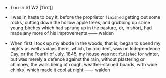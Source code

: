 - `finish` S1 W2 [ˈfɪnɪʃ]



-  I was in haste to buy it, before the proprietor `finished` getting out some rocks, cutting down the hollow apple trees, and grubbing up some young birches which had sprung up in the pasture, or, in short, had made any more of his improvements —— walden

- When first I took up my abode in the woods, that is, began to spend my nights as well as days there, which, by accident, was on Independence Day, or the Fourth of July, 1845, my house was not `finished` for winter, but was merely a defence against the rain, without plastering or chimney, the walls being of rough, weather-stained boards, with wide chinks, which made it cool at night —— walden